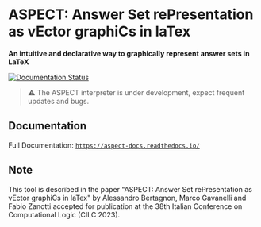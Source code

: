 # ASPECT: Answer Set rePresentation as vEctor graphiCs in laTex
**An intuitive and declarative way to graphically represent answer sets in LaTeX**

[![Documentation Status](https://readthedocs.org/projects/aspect-docs/badge/?version=latest)](https://aspect-docs.readthedocs.io/en/latest/?badge=latest)

> :warning: The ASPECT interpreter is under development, expect frequent updates and bugs.

## Documentation
Full Documentation: [`https://aspect-docs.readthedocs.io/`](https://aspect-docs.readthedocs.io/)


## Note

This tool is described in the paper "ASPECT: Answer Set rePresentation as vEctor graphiCs in laTex" by Alessandro Bertagnon, Marco Gavanelli and Fabio Zanotti accepted for publication at the 38th Italian Conference on Computational Logic (CILC 2023).

